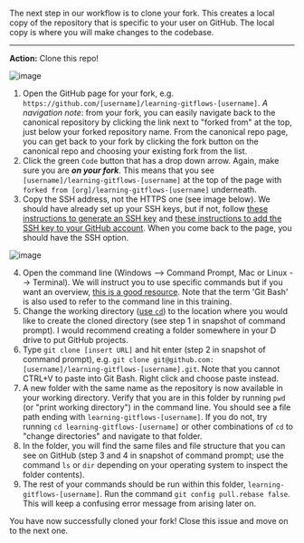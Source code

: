 The next step in our workflow is to clone your fork. This creates a local copy of the repository that is specific to your user on GitHub. The local copy is where you will make changes to the codebase. 

----
**Action:** Clone this repo!

![image](https://github.com/CUAHSI/learning-gitflows-template/assets/28936967/53cd6b35-03ec-45d5-bd64-8b889162efd9)

1. Open the GitHub page for your fork, e.g. `https://github.com/[username]/learning-gitflows-[username]`. *A navigation note*: from your fork, you can easily navigate back to the canonical repository by clicking the link next to "forked from" at the top, just below your forked repository name. From the canonical repo page, you can get back to your fork by clicking the fork button on the canonical repo and choosing your existing fork from the list.
2. Click the green `Code` button that has a drop down arrow. Again, make sure you are ***on your fork***. This means that you see `[username]/learning-gitflows-[username]` at the top of the page with `forked from [org]/learning-gitflows-[username]` underneath.
3. Copy the SSH address, not the HTTPS one (see image below). We should have already set up your SSH keys, but if not, follow [these instructions to generate an SSH key](https://help.github.com/en/github/authenticating-to-github/generating-a-new-ssh-key-and-adding-it-to-the-ssh-agent) and [these instructions to add the SSH key to your GitHub account](https://help.github.com/en/github/authenticating-to-github/adding-a-new-ssh-key-to-your-github-account). When you come back to the page, you should have the SSH option.

![image](https://github.com/CUAHSI/learning-gitflows-template/assets/13220910/03273273-ebc7-4d7f-955c-dfaedf68edaa)

4. Open the command line (Windows --> Command Prompt, Mac or Linux --> Terminal). We will instruct you to use specific commands but if you want an overview, [this is a good resource](https://www.g2.com/articles/command-line-interface#cli-vs-gui). Note that the term 'Git Bash' is also used to refer to the command line in this training.
5. Change the working directory ([use `cd`](https://stackoverflow.com/questions/17753986/how-to-change-directory-using-windows-command-line)) to the location where you would like to create the cloned directory (see step 1 in snapshot of command prompt). I would recommend creating a folder somewhere in your D drive to put GitHub projects.
6. Type `git clone [insert URL]` and hit enter (step 2 in snapshot of command prompt), e.g. `git clone git@github.com:[username]/learning-gitflows-[username].git`. Note that you cannot CTRL+V to paste into Git Bash. Right click and choose paste instead.
7. A new folder with the same name as the repository is now available in your working directory. Verify that you are in this folder by running `pwd` (or "print working directory") in the command line. You should see a file path ending with `learning-gitflows-[username]`. If you do not, try running `cd learning-gitflows-[username]` or other combinations of `cd` to "change directories" and navigate to that folder.
8. In the folder, you will find the same files and file structure that you can see on GitHub (step 3 and 4 in snapshot of command prompt; use the command `ls` or `dir` depending on your operating system to inspect the folder contents).
9. The rest of your commands should be run within this folder, `learning-gitflows-[username]`. Run the command `git config pull.rebase false`. This will keep a confusing error message from arising later on.

You have now successfully cloned your fork! Close this issue and move on to the next one.
